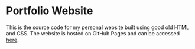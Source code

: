 # Portfolio Website

This is the source code for my personal website built using good old HTML and CSS. The website is hosted on GitHub Pages and can be accessed [here](https://virginiadooley.github.io/).